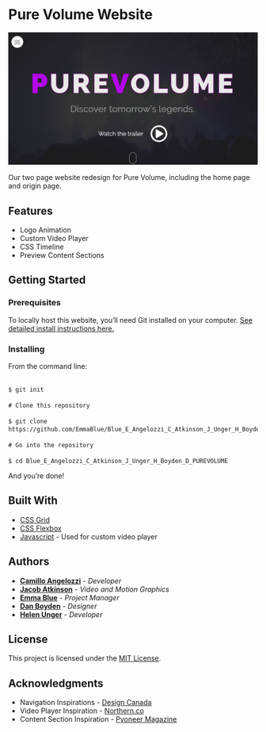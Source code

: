 # Pure Volume Website

![](images/purevolume-readme.png)

Our two page website redesign for Pure Volume, including the home page and origin page.

## Features

* Logo Animation
* Custom Video Player
* CSS Timeline
* Preview Content Sections

## Getting Started

### Prerequisites

To locally host this website, you’ll need Git installed on your computer.
[See detailed install instructions here.](https://gist.github.com/derhuerst/1b15ff4652a867391f03)

### Installing

From the command line:

```# Initialize git

$ git init

# Clone this repository

$ git clone https://github.com/EmmaBlue/Blue_E_Angelozzi_C_Atkinson_J_Unger_H_Boyden_D_PUREVOLUME.git

# Go into the repository

$ cd Blue_E_Angelozzi_C_Atkinson_J_Unger_H_Boyden_D_PUREVOLUME

```

And you’re done!

## Built With

* [CSS Grid](https://cssreference.io/css-grid/)
* [CSS Flexbox](https://cssreference.io/flexbox/)  
* [Javascript](https://www.javascript.com/) - Used for custom video player

## Authors

* [**Camillo Angelozzi**](https://github.com/cangelozzi) - *Developer*
* [**Jacob Atkinson**](https://github.com/jiatkinson) - *Video and Motion Graphics*
* [**Emma Blue**](https://github.com/EmmaBlue) - *Project Manager*
* [**Dan Boyden**](https://github.com/OfficialDboyden) - *Designer*
* [**Helen Unger**](https://github.com/HelenUnger) - *Developer*

## License

This project is licensed under the [MIT License](https://opensource.org/licenses/MIT/).

## Acknowledgments
* Navigation Inspirations - [Design Canada](https://designcanada.com)
* Video Player Inspiration - [Northern.co](https://www.northern.co/)
* Content Section Inspiration - [Pyoneer Magazine](https://dribbble.com/shots/2117893-Pyoneer-Blog-Magazine-Layout/attachments/384238)
